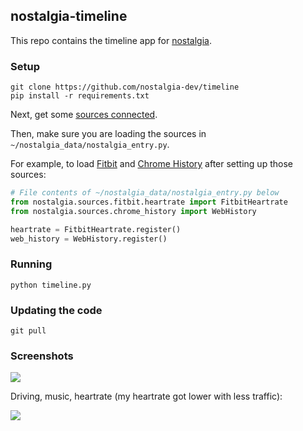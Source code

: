 ## nostalgia-timeline

This repo contains the timeline app for [nostalgia](https://nostalgia-dev.github.io).

### Setup

    git clone https://github.com/nostalgia-dev/timeline
    pip install -r requirements.txt

Next, get some [sources connected](https://github.com/nostalgia-dev/nostalgia#available-data-bindings).

Then, make sure you are loading the sources in `~/nostalgia_data/nostalgia_entry.py`.

For example, to load [Fitbit](https://github.com/nostalgia-dev/nostalgia_fitbit) and [Chrome History](https://github.com/nostalgia-dev/nostalgia_chrome) after setting up those sources:

```python
# File contents of ~/nostalgia_data/nostalgia_entry.py below
from nostalgia.sources.fitbit.heartrate import FitbitHeartrate
from nostalgia.sources.chrome_history import WebHistory

heartrate = FitbitHeartrate.register()
web_history = WebHistory.register()
```

### Running

    python timeline.py

### Updating the code

    git pull

### Screenshots

<img src="https://raw.githubusercontent.com/nostalgia-dev/timeline/master/timeline1.jpg" />

Driving, music, heartrate (my heartrate got lower with less traffic):

<img src="https://raw.githubusercontent.com/nostalgia-dev/timeline/master/less_traffic_jam.png" />
